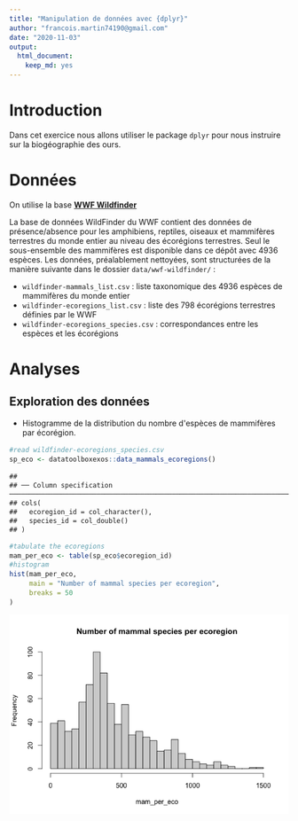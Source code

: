 ```yaml
---
title: "Manipulation de données avec {dplyr}"
author: "francois.martin74190@gmail.com"
date: "2020-11-03"
output:
  html_document:
    keep_md: yes
---
```




# Introduction

Dans cet exercice nous allons utiliser le package `dplyr` pour nous instruire sur la biogéographie des ours.

# Données

On utilise la base [**WWF Wildfinder**](https://www.worldwildlife.org/pages/wildfinder-database)

La base de données WildFinder du WWF contient des données de présence/absence pour les amphibiens, reptiles, oiseaux et mammifères terrestres du monde entier au niveau des écorégions terrestres. Seul le sous-ensemble des mammifères est disponible dans ce dépôt avec 4936 espèces. Les données, préalablement nettoyées, sont structurées de la manière suivante dans le dossier `data/wwf-wildfinder/` :

  - `wildfinder-mammals_list.csv` : liste taxonomique des 4936 espèces de mammifères du monde entier
  - `wildfinder-ecoregions_list.csv` : liste des 798 écorégions terrestres définies par le WWF
  - `wildfinder-ecoregions_species.csv` : correspondances entre les espèces et les écorégions

# Analyses

## Exploration des données

- Histogramme de la distribution du nombre d'espèces de mammifères par écorégion.


```r
#read wildfinder-ecoregions_species.csv
sp_eco <- datatoolboxexos::data_mammals_ecoregions()
```

```
## 
## ── Column specification ───────────────────────────────────────────────────────────────────────────────────────
## cols(
##   ecoregion_id = col_character(),
##   species_id = col_double()
## )
```

```r
#tabulate the ecoregions
mam_per_eco <- table(sp_eco$ecoregion_id)
#histogram
hist(mam_per_eco,
     main = "Number of mammal species per ecoregion",
     breaks = 50
)
```

![](exo_dplyr_files/figure-html/explo_histo-1.png)<!-- -->
